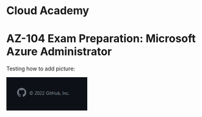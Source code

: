 # Cloud Academy 
# AZ-104 Exam Preparation: Microsoft Azure Administrator

Testing how to add picture:

![](/images/randomimage.png)


